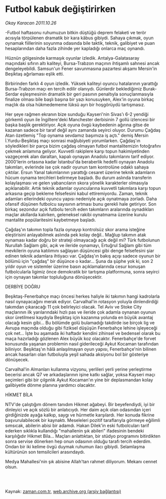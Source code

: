 # Futbol kabuk değiştirirken

*Okay Karacan 2011.10.26*

<td class="columnist-detail">
<p>-Futbol haftasonu ruhumuzun bitkin düştüğü deprem felaketi ve terör acısıyla törpülenen dramatik bir kara kâbus gibiydi. Sahaya çıkmak, oyun oynamak fiillerinin soyunma odasında bile taktik, teknik, galibiyet ve puan hesaplarından daha fazla zihinde yer kapladığı onlarca maç oynandı.</p>
<p>
<div id="haberMetinDiv">
<p> Hüznün gölgesinde karmaşık oyunlar izledik. Antalya-Galatasaray maçındaki sıfırın altı kaliteyi, Bursa-Trabzon maçının ihtişamlı sahnesi ancak dengeleyebildi. Samsun'un Fener savunmasına pazartesi akşamı Mersin'in Beşiktaş ağırlaması eşlik etti.
<p> Birbirinden farklı 4 oyun izledik. Yüksek kaliteyi oyuncu hatalarının yarattığı Bursa-Trabzon maçı en tercih edilir olanıydı. Günlerdir beklediğimiz Burak-Serdar eşleşmesinin dramatik bir geri pasının penaltıyla sonuçlanmasıyla finalize olması bile başlı başına bir yazı konusuyken, Alex'in oyuna birkaç maçlık da olsa hükmedememe lüksü ayrı bir hoşgörüydü tartışmasız.
<p> Her şeye rağmen ekranın bize sunduğu Kayseri'nin Sivas'ı 6-2 yendiği görkemli oyun ile İngiltere'deki Manchester derbisinin 7 gollü izlencesi bir başka başlık gerektiriyor. Açık oyuna övgü kaybedenin ağırına gitse de kazanan sadece bir taraf değil aynı zamanda seyirci oluyor. Durumu Çağdaş Atan özetlemiş "Top oynama sevdamız başımıza iş açtı." demiş Mersin İ.Yurdu-Beşiktaş maçı sonrasi mağlubiyeti yorumlarken. Çağdaş'ın söyledikleri bir parça bizim çağdaş olmayan futbol mantalitemizin fotoğrafını çekmek anlamına geliyor. Kuvvetli rakiplere karşı topun hakimiyetinden vazgeçerek alan daraltan, kapalı oynayan Anadolu takımlarını tarif ediyor. 2000'lerin ortasına kadar İstanbul'da beraberlik hedefli oynayan Anadolu takımları, evlerinde ise çok nadir oyunun tam kontrolüne odaklı sahaya çıktılar. Ersun Yanal takımlarının yarattığı cesaret üzerine teknik adamların hücum oynama tercihleri belirmeye başladı. Bu durum aslında transferin kolaylaşması ve gelen yabancıların skora yönelik karakterler olmasıyla açıklanabilir. Artık teknik adamlar oyuncularına kuvvetli takımlara karşı topun arkasına geçip bekleme felsefesini kabul ettiremiyordu. Zaman, teknik adamları ellerindeki oyuncu yapısı nedeniyle açık oynatmaya zorladı. Daha ofansif düşünen futbolcu sayısının artması bunu gerekli hale getiriyor. Son birkaç sezondur açık futbolu tercih eden takımların aralarında oynadıkları maçlar akıllarda kalırken, geleneksel rakibi oynatmama üzerine kurulu mantalite popülaritesini kaybetmeye başladı.
<p> Çağdaş'ın takımın topla fazla oynayıp kontrolsüz skor arama isteğine eleştirisini anlayabilmek aslında pek kolay değil.. Mağlup takımın atak oynaması kadar doğru bir strateji olmayacağı açık değil mi? Türk futbolunun Nurullah Sağlam gibi, açık ve ileride oynamayı, Ertuğrul Sağlam gibi tüm mevkilerin oyuna katılımını sağlayan düşüncesi gibi denge felsefesini şiar edinen teknik adamlara ihtiyacı var. Çağdaş'ın bakış açışı sadece oyunun bir bölümü için "çağdaş" bir düşünce o kadar... Şuna da şüphe yok ki, son 2 yıldır oyun ve sistemler üzerine basın açıklamalarında cesur konuşan futbolcularla ligimiz önce demokratik bir tartışma platformuna, sonra seyirci için oynayan takımlar topluluğuna dönüşecektir.
<p>DERBİYE DOĞRU
<p>Beşiktaş-Fenerbahçe maçı öncesi herkes haliyle iki takımın hangi kadrolarla nasıl oynayacağını merak ediyor. Carvalhal'in rotasyon yoluyla dinlendirdiği takımdan çıkaracağı 11 çok belirleyici olacak. Tel Aviv ve Stoke City maçlarının ilk yarılarındaki hızlı pas ve ileride çok adamla oynanan oyunun skor üretilmesi kaydıyla Beşiktaş için kazanma yolunda en büyük avantaj olacağı kesin gibi... Bu bölümde golü bulamadığı takdirde ise birçok lig ve Avrupa maçında olduğu gibi fiziksel düşüşün Fenerbahçe lehine işleyeceği çok net... İşte bu aşamada iki haftadır kendini zihinsel ve bedensel olarak bu maça hazırladığı gözlenen Alex büyük koz olacaktır. Fenerbahçe'de forvet konusunda yaşanan problemin nasıl giderileceği Aykut Kocaman tarafından biliniyor. Beşiktaş'ın hâlâ anlaşılmayan oyun yapısı, Fenerbahçe'nin bilinen ancak hasarları olan futboluyla yeşil sahada aksiyonu bol bir gösteriye dönüşecek.
<p> Carvalhal'in Almanları kullanma vizyonu, yerlileri yerli yerine yerleştirme becerisi ancak Q7 ve arkadaşlarının işine katkı sağlar, yoksa Kayseri maçı seçimleri gibi bir çılgınlık Aykut Kocaman'ın yine bir deplasmandan kolay galibiyetle dönme planına yardımcı olacaktır.
<p>HİKMET BİLA
<p>NTV'de çalıştığım dönem tanıdım Hikmet ağabeyi. Bir beyefendiydi, iyi bir dinleyici ve açık sözlü bir anlatıcıydı. Her daim açık olan odasından içeri girdiğinizde ayağa kalkıp, saygı ve hürmetle karşılardı. Her konuda fikrine başvurulabilecek bir kaynaktı. Meseleleri pozitif taraflarıyla görmeye eğilimli sımsıcak, abilerin abisi bir adamdı. Hakan Dilek'in eski futbolcuları tarif ederken sıklıkla kullandığı "mahallenin şık abileri" ifadesinin bendeki karşılığıdır Hikmet Bila... Maçları anlattıktan, bir stüdyo programını bitirdikten sonra servise dönerken hep onun odasının olduğu tarafı tercih ederdim. Ondan bir iki kelime övgü duymak ruhumun ilacı gibiydi. Selamlaşma kültürünün son temsilcileri arasındaydı.
<p> Medya Mahallesi'nin şık abisine Allah'tan rahmet diliyorum. Mekanı cennet olsun.</p></p></p></p></p></p></p></p></p></p></div>
</p>


<p><br>
		 </br></p></td>

Kaynak: [zaman.com.tr](http://zaman.com.tr/yazar.do?yazino=1194970), [web.archive.org (arşiv bağlantısı)](http://web.archive.org/web/20111115190359/http://www.zaman.com.tr:80/yazar.do?yazino=1194970)
